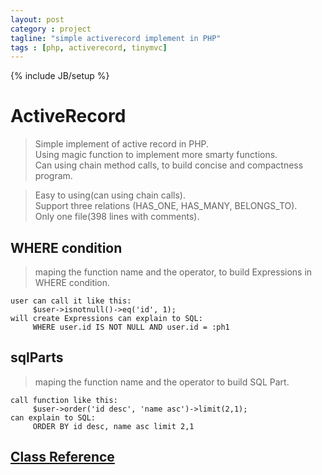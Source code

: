 ```yaml
---
layout: post
category : project
tagline: "simple activerecord implement in PHP"
tags : [php, activerecord, tinymvc]
---
```

{% include JB/setup %}

# ActiveRecord
> Simple implement of active record in PHP.  
> Using magic function to implement more smarty functions.  
> Can using chain method calls, to build concise and compactness program.  

> Easy to using(can using chain calls).  
> Support three relations (HAS_ONE, HAS_MANY, BELONGS_TO).   
> Only one file(398 lines with comments).   

## WHERE condition
> maping the function name and the operator, to build Expressions in WHERE condition.  

	user can call it like this: 
		 $user->isnotnull()->eq('id', 1); 
	will create Expressions can explain to SQL: 
		 WHERE user.id IS NOT NULL AND user.id = :ph1

## sqlParts 
> maping the function name and the operator to build SQL Part.  

	call function like this: 
		 $user->order('id desc', 'name asc')->limit(2,1);
	can explain to SQL:
		 ORDER BY id desc, name asc limit 2,1

## [Class Reference](http://lloydzhou.github.io/activerecord/)


